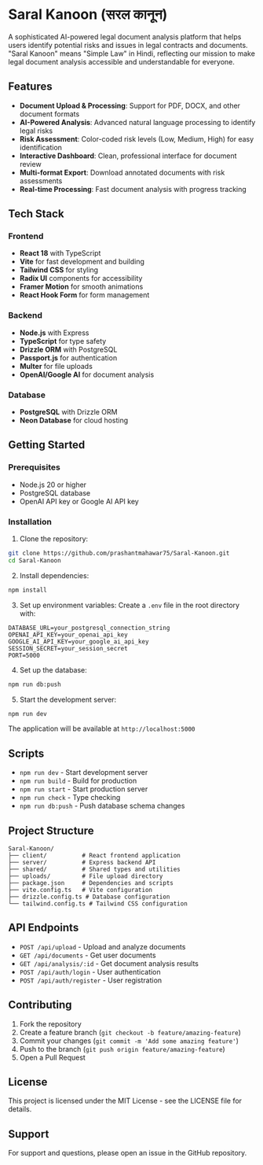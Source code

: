 # Saral Kanoon (सरल कानून)

A sophisticated AI-powered legal document analysis platform that helps users identify potential risks and issues in legal contracts and documents. "Saral Kanoon" means "Simple Law" in Hindi, reflecting our mission to make legal document analysis accessible and understandable for everyone.

## Features

- **Document Upload & Processing**: Support for PDF, DOCX, and other document formats
- **AI-Powered Analysis**: Advanced natural language processing to identify legal risks
- **Risk Assessment**: Color-coded risk levels (Low, Medium, High) for easy identification
- **Interactive Dashboard**: Clean, professional interface for document review
- **Multi-format Export**: Download annotated documents with risk assessments
- **Real-time Processing**: Fast document analysis with progress tracking

## Tech Stack

### Frontend
- **React 18** with TypeScript
- **Vite** for fast development and building
- **Tailwind CSS** for styling
- **Radix UI** components for accessibility
- **Framer Motion** for smooth animations
- **React Hook Form** for form management

### Backend
- **Node.js** with Express
- **TypeScript** for type safety
- **Drizzle ORM** with PostgreSQL
- **Passport.js** for authentication
- **Multer** for file uploads
- **OpenAI/Google AI** for document analysis

### Database
- **PostgreSQL** with Drizzle ORM
- **Neon Database** for cloud hosting

## Getting Started

### Prerequisites
- Node.js 20 or higher
- PostgreSQL database
- OpenAI API key or Google AI API key

### Installation

1. Clone the repository:
```bash
git clone https://github.com/prashantmahawar75/Saral-Kanoon.git
cd Saral-Kanoon
```

2. Install dependencies:
```bash
npm install
```

3. Set up environment variables:
Create a `.env` file in the root directory with:
```env
DATABASE_URL=your_postgresql_connection_string
OPENAI_API_KEY=your_openai_api_key
GOOGLE_AI_API_KEY=your_google_ai_api_key
SESSION_SECRET=your_session_secret
PORT=5000
```

4. Set up the database:
```bash
npm run db:push
```

5. Start the development server:
```bash
npm run dev
```

The application will be available at `http://localhost:5000`

## Scripts

- `npm run dev` - Start development server
- `npm run build` - Build for production
- `npm run start` - Start production server
- `npm run check` - Type checking
- `npm run db:push` - Push database schema changes

## Project Structure

```
Saral-Kanoon/
├── client/          # React frontend application
├── server/          # Express backend API
├── shared/          # Shared types and utilities
├── uploads/         # File upload directory
├── package.json     # Dependencies and scripts
├── vite.config.ts   # Vite configuration
├── drizzle.config.ts # Database configuration
└── tailwind.config.ts # Tailwind CSS configuration
```

## API Endpoints

- `POST /api/upload` - Upload and analyze documents
- `GET /api/documents` - Get user documents
- `GET /api/analysis/:id` - Get document analysis results
- `POST /api/auth/login` - User authentication
- `POST /api/auth/register` - User registration

## Contributing

1. Fork the repository
2. Create a feature branch (`git checkout -b feature/amazing-feature`)
3. Commit your changes (`git commit -m 'Add some amazing feature'`)
4. Push to the branch (`git push origin feature/amazing-feature`)
5. Open a Pull Request

## License

This project is licensed under the MIT License - see the LICENSE file for details.

## Support

For support and questions, please open an issue in the GitHub repository.
